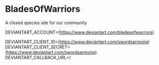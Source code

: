 # BladesOfWarriors
A closed species site for our community

DEVIANTART_ACCOUNT=(https://www.deviantart.com/bladesofwarriors)

DEVIANTART_CLIENT_ID=(https://www.deviantart.com/swordsarmoire)
DEVIANTART_CLIENT_SECRET=(https://www.deviantart.com/swordsarmoire)
DEVIANTART_CALLBACK_URL=/
